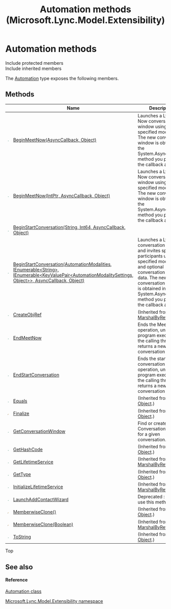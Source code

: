 ﻿---
title: Automation methods (Microsoft.Lync.Model.Extensibility)
TOCTitle: Automation methods
ms:assetid: Methods.T:Microsoft.Lync.Model.Extensibility.Automation_DI_3_UC_OCS14MrefLyncWPF
ms:mtpsurl: https://msdn.microsoft.com/en-us/library/microsoft.lync.model.extensibility.automation_di_3_uc_ocs14mreflyncwpf_methods(v=office.15)
ms:contentKeyID: 48600957
ms.date: 07/28/2014
mtps_version: v=office.15
---

# Automation methods

Include protected members  
Include inherited members  

The [Automation](automation-class-microsoft-lync-model-extensibility_2.md) type exposes the following members.

## Methods

<table>
<thead>
<tr class="header">
<th> </th>
<th>Name</th>
<th>Description</th>
</tr>
</thead>
<tbody>
<tr class="odd">
<td><img src="images/Hh347903.pubmethod(Office.15).gif" title="Public method" alt="Public method" /></td>
<td><a href="automation-beginmeetnow-method-asynccallback-object-microsoft-lync-model-extensibility_2.md">BeginMeetNow(AsyncCallback, Object)</a></td>
<td>Launches a Lync Meet Now conversation window using the specified modalities. The new conversation window is obtained in the System.AsyncCallback method you pass in the callback argument.</td>
</tr>
<tr class="even">
<td><img src="images/Hh347903.pubmethod(Office.15).gif" title="Public method" alt="Public method" /></td>
<td><a href="automation-beginmeetnow-method-intptr-asynccallback-object-microsoft-lync-model-extensibility_2.md">BeginMeetNow(IntPtr, AsyncCallback, Object)</a></td>
<td>Launches a Lync Meet Now conversation window using the specified modalities. The new conversation window is obtained in the System.AsyncCallback method you pass in the callback argument.</td>
</tr>
<tr class="odd">
<td><img src="images/Hh347903.pubmethod(Office.15).gif" title="Public method" alt="Public method" /></td>
<td><a href="automation-beginstartconversation-method-string-int64-asynccallback-object-microsoft-lync-model-extensibility_2.md">BeginStartConversation(String, Int64, AsyncCallback, Object)</a></td>
<td></td>
</tr>
<tr class="even">
<td><img src="images/Hh347903.pubmethod(Office.15).gif" title="Public method" alt="Public method" /></td>
<td><a href="automation-beginstartconversation-method-automationmodalities-ienumerable-string-ienumerable-keyvaluepair-automationmodalitysettings-object-asynccall_2.md">BeginStartConversation(AutomationModalities, IEnumerable&lt;String&gt;, IEnumerable&lt;KeyValuePair&lt;AutomationModalitySettings, Object&gt;&gt;, AsyncCallback, Object)</a></td>
<td>Launches a Lync conversation window and invites specified participants using the specified modalities and optional conversation context data. The new conversation window is obtained in the System.AsyncCallback method you pass in the callback argument.</td>
</tr>
<tr class="odd">
<td><img src="images/Hh347903.pubmethod(Office.15).gif" title="Public method" alt="Public method" /></td>
<td><a href="http://msdn2.microsoft.com/en-us/library/2ch65xad">CreateObjRef</a></td>
<td>(Inherited from <a href="http://msdn2.microsoft.com/en-us/library/w4302s1f">MarshalByRefObject</a>.)</td>
</tr>
<tr class="even">
<td><img src="images/Hh347903.pubmethod(Office.15).gif" title="Public method" alt="Public method" /></td>
<td><a href="automation-endmeetnow-method-microsoft-lync-model-extensibility_2.md">EndMeetNow</a></td>
<td>Ends the MeetNow operation, unblocks program execution on the calling thread, and returns a new conversation window.</td>
</tr>
<tr class="odd">
<td><img src="images/Hh347903.pubmethod(Office.15).gif" title="Public method" alt="Public method" /></td>
<td><a href="automation-endstartconversation-method-microsoft-lync-model-extensibility_2.md">EndStartConversation</a></td>
<td>Ends the start conversation operation, unblocks program execution on the calling thread, and returns a new conversation window.</td>
</tr>
<tr class="even">
<td><img src="images/Hh347903.pubmethod(Office.15).gif" title="Public method" alt="Public method" /></td>
<td><a href="http://msdn2.microsoft.com/en-us/library/bsc2ak47">Equals</a></td>
<td>(Inherited from <a href="http://msdn2.microsoft.com/en-us/library/e5kfa45b">Object</a>.)</td>
</tr>
<tr class="odd">
<td><img src="images/Hh347903.protmethod(Office.15).gif" title="Protected method" alt="Protected method" /></td>
<td><a href="http://msdn2.microsoft.com/en-us/library/4k87zsw7">Finalize</a></td>
<td>(Inherited from <a href="http://msdn2.microsoft.com/en-us/library/e5kfa45b">Object</a>.)</td>
</tr>
<tr class="even">
<td><img src="images/Hh347903.pubmethod(Office.15).gif" title="Public method" alt="Public method" /></td>
<td><a href="automation-getconversationwindow-method-microsoft-lync-model-extensibility_2.md">GetConversationWindow</a></td>
<td>Find or create a ConversationWindow for a given conversation.</td>
</tr>
<tr class="odd">
<td><img src="images/Hh347903.pubmethod(Office.15).gif" title="Public method" alt="Public method" /></td>
<td><a href="http://msdn2.microsoft.com/en-us/library/zdee4b3y">GetHashCode</a></td>
<td>(Inherited from <a href="http://msdn2.microsoft.com/en-us/library/e5kfa45b">Object</a>.)</td>
</tr>
<tr class="even">
<td><img src="images/Hh347903.pubmethod(Office.15).gif" title="Public method" alt="Public method" /></td>
<td><a href="http://msdn2.microsoft.com/en-us/library/c6y7316f">GetLifetimeService</a></td>
<td>(Inherited from <a href="http://msdn2.microsoft.com/en-us/library/w4302s1f">MarshalByRefObject</a>.)</td>
</tr>
<tr class="odd">
<td><img src="images/Hh347903.pubmethod(Office.15).gif" title="Public method" alt="Public method" /></td>
<td><a href="http://msdn2.microsoft.com/en-us/library/dfwy45w9">GetType</a></td>
<td>(Inherited from <a href="http://msdn2.microsoft.com/en-us/library/e5kfa45b">Object</a>.)</td>
</tr>
<tr class="even">
<td><img src="images/Hh347903.pubmethod(Office.15).gif" title="Public method" alt="Public method" /></td>
<td><a href="http://msdn2.microsoft.com/en-us/library/zwt5tzck">InitializeLifetimeService</a></td>
<td>(Inherited from <a href="http://msdn2.microsoft.com/en-us/library/w4302s1f">MarshalByRefObject</a>.)</td>
</tr>
<tr class="odd">
<td><img src="images/Hh347903.pubmethod(Office.15).gif" title="Public method" alt="Public method" /></td>
<td><a href="automation-launchaddcontactwizard-method-microsoft-lync-model-extensibility_2.md">LaunchAddContactWizard</a></td>
<td>Deprecated : Do not use this method.</td>
</tr>
<tr class="even">
<td><img src="images/Hh347903.protmethod(Office.15).gif" title="Protected method" alt="Protected method" /></td>
<td><a href="http://msdn2.microsoft.com/en-us/library/57ctke0a">MemberwiseClone()</a></td>
<td>(Inherited from <a href="http://msdn2.microsoft.com/en-us/library/e5kfa45b">Object</a>.)</td>
</tr>
<tr class="odd">
<td><img src="images/Hh347903.protmethod(Office.15).gif" title="Protected method" alt="Protected method" /></td>
<td><a href="http://msdn2.microsoft.com/en-us/library/ms131262">MemberwiseClone(Boolean)</a></td>
<td>(Inherited from <a href="http://msdn2.microsoft.com/en-us/library/w4302s1f">MarshalByRefObject</a>.)</td>
</tr>
<tr class="even">
<td><img src="images/Hh347903.pubmethod(Office.15).gif" title="Public method" alt="Public method" /></td>
<td><a href="http://msdn2.microsoft.com/en-us/library/7bxwbwt2">ToString</a></td>
<td>(Inherited from <a href="http://msdn2.microsoft.com/en-us/library/e5kfa45b">Object</a>.)</td>
</tr>
</tbody>
</table>


Top

## See also

#### Reference

[Automation class](automation-class-microsoft-lync-model-extensibility_2.md)

[Microsoft.Lync.Model.Extensibility namespace](microsoft-lync-model-extensibility-namespace_2.md)

